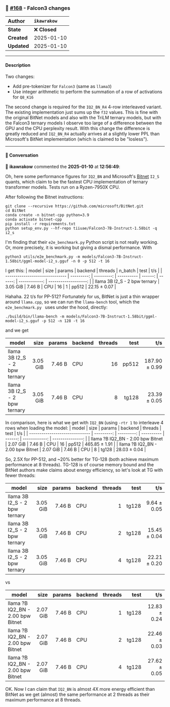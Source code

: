 ### 🔀 [#168](https://github.com/ikawrakow/ik_llama.cpp/pull/168) - Falcon3 changes

| **Author** | `ikawrakow` |
| :--- | :--- |
| **State** | ❌ **Closed** |
| **Created** | 2025-01-10 |
| **Updated** | 2025-01-10 |

---

#### Description

Two changes:
* Add pre-tokenizer for `Falcon3` (same as `llama3`)
* Use integer arithmetic to perform the summation of a row of activations for `Q8_K16`

The second change is required for the `IQ2_BN_R4` 4-row interleaved variant. The existing implementation just sums up the `f32` values. This is fine with the original BitNet models and also with the TriLM ternary models, but with the Falcon3 ternary models I observe too large of a difference between the GPU and the CPU perplexity result. With this change the difference is greatly reduced and `IQ2_BN_R4` actually arrives at a slightly lower PPL than Microsoft's BitNet implementation (which is claimed to be "losless").

---

#### 💬 Conversation

👤 **ikawrakow** commented the **2025-01-10** at **12:56:49**:<br>

Oh, here some performance figures for `IQ2_BN` and Microsoft's [Bitnet](https://github.com/microsoft/BitNet) `I2_S` quants, which claim to be the fastest CPU implementation of ternary transformer models. Tests run on a Ryzen-7950X CPU. 

After following the Bitnet instructions:
```
git clone --recursive https://github.com/microsoft/BitNet.git
cd BitNet
conda create -n bitnet-cpp python=3.9
conda activate bitnet-cpp
pip install -r requirements.txt
python setup_env.py --hf-repo tiiuae/Falcon3-7B-Instruct-1.58bit -q i2_s
```
I'm finding that their `e2e_benchmark.py` Python script is not really working. Or, more precisely, it is working but giving a dismal performance. With
```
python3 utils/e2e_benchmark.py -m models/Falcon3-7B-Instruct-1.58bit/ggml-model-i2_s.gguf -n 0 -p 512 -t 16
```
I get this:
| model                          |       size |     params | backend    | threads | n_batch |          test |                  t/s |
| ------------------------------ | ---------: | ---------: | ---------- | ------: | ------: | ------------: | -------------------: |
| llama 3B I2_S - 2 bpw ternary  |   3.05 GiB |     7.46 B | CPU        |      16 |       1 |         pp512 |         22.15 ± 0.07 |

Hahaha. 22 t/s for PP-512? Fortunately for us, BitNet is just a thin wrapper around `llama.cpp`, so we can run the `llama-bench` tool, which the  `e2e_benchmark.py ` uses under the hood, directly:
```
./build/bin/llama-bench -m models/Falcon3-7B-Instruct-1.58bit/ggml-model-i2_s.gguf -p 512 -n 128 -t 16
```
and we get

| model                          |       size |     params | backend    | threads |          test |                  t/s |
| ------------------------------ | ---------: | ---------: | ---------- | ------: | ------------: | -------------------: |
| llama 3B I2_S - 2 bpw ternary  |   3.05 GiB |     7.46 B | CPU        |      16 |         pp512 |        187.90 ± 0.99 |
| llama 3B I2_S - 2 bpw ternary  |   3.05 GiB |     7.46 B | CPU        |       8 |         tg128 |         23.39 ± 0.05 |

In comparison, here is what we get with `IQ2_BN` (using `-rtr 1` to interleave 4 rows when loading the model:
| model                          |       size |     params | backend    | threads |          test |              t/s |
| ------------------------------ | ---------: | ---------: | ---------- | ------: | ------------: | ---------------: |
| llama ?B IQ2_BN - 2.00 bpw Bitnet |   2.07 GiB |     7.46 B | CPU        |      16 |         pp512 |    465.85 ± 1.91 |
| llama ?B IQ2_BN - 2.00 bpw Bitnet |   2.07 GiB |     7.46 B | CPU        |       8 |         tg128 |     28.03 ± 0.04 |

So, 2.5X for PP-512, and ~20% better for TG-128 (both achieve maximum performance at 8 threads). TG-128 is of course memory bound and the BitNet authors make claims about energy efficiency, so let's look at TG with fewer threads:

| model                          |       size |     params | backend    | threads |          test |                  t/s |
| ------------------------------ | ---------: | ---------: | ---------- | ------: | ------------: | -------------------: |
| llama 3B I2_S - 2 bpw ternary  |   3.05 GiB |     7.46 B | CPU        |       1 |         tg128 |          9.64 ± 0.05 |
| llama 3B I2_S - 2 bpw ternary  |   3.05 GiB |     7.46 B | CPU        |       2 |         tg128 |         15.45 ± 0.04 |
| llama 3B I2_S - 2 bpw ternary  |   3.05 GiB |     7.46 B | CPU        |       4 |         tg128 |         22.21 ± 0.20 |

vs

| model                          |       size |     params | backend    | threads |          test |              t/s |
| ------------------------------ | ---------: | ---------: | ---------- | ------: | ------------: | ---------------: |
| llama ?B IQ2_BN - 2.00 bpw Bitnet |   2.07 GiB |     7.46 B | CPU        |       1 |         tg128 |     12.83 ± 0.24 |
| llama ?B IQ2_BN - 2.00 bpw Bitnet |   2.07 GiB |     7.46 B | CPU        |       2 |         tg128 |     22.46 ± 0.03 |
| llama ?B IQ2_BN - 2.00 bpw Bitnet |   2.07 GiB |     7.46 B | CPU        |       4 |         tg128 |     27.62 ± 0.05 |

OK. Now I can claim that `IQ2_BN` is almost 4X more energy efficient than BitNet as we get (almost) the same performance at 2 threads as their maximum performance at 8 threads.